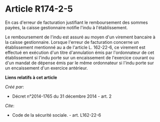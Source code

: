 # Article R174-2-5

En cas d'erreur de facturation justifiant le remboursement des sommes payées, la caisse gestionnaire notifie l'indu à
l'établissement. 

Le remboursement de l'indu est assuré au moyen d'un virement bancaire à la caisse gestionnaire. Lorsque l'erreur de
facturation concerne un établissement mentionné au a de l'article L. 162-22-6, ce virement est effectué en exécution d'un
titre d'annulation émis par l'ordonnateur de cet établissement si l'indu porte sur un encaissement de l'exercice courant ou
d'un mandat de dépense émis par le même ordonnateur si l'indu porte sur un encaissement d'un exercice antérieur.

**Liens relatifs à cet article**

_Créé par_:

  - Décret n°2014-1765 du 31 décembre 2014 - art. 2

_Cite_:

  - Code de la sécurité sociale. - art. L162-22-6
